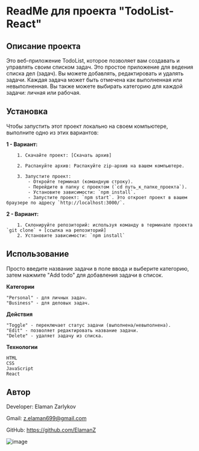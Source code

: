 # ReadMe для проекта "TodoList-React"

## Описание проекта

Это веб-приложение TodoList, которое позволяет вам создавать и управлять своим списком задач.
Это простое приложение для ведения списка дел (задач). Вы можете добавлять, редактировать и удалять задачи.
Каждая задача может быть отмечена как выполненная или невыполненная.
Вы также можете выбирать категорию для каждой задачи: личная или рабочая.

## Установка

Чтобы запустить этот проект локально на своем компьютере, выполните одно из этих вариантов:

**1 - Вариант:**

        1. Скачайте проект: [Скачать архив] 
  
        2. Распакуйте архив: Распакуйте zip-архив на вашем компьютере.
  
        3. Запустите проект:
            - Откройте терминал (командную строку).
            - Перейдите в папку с проектом (`cd путь_к_папке_проекта`).
            - Установите зависимости: `npm install`.
            - Запустите проект: `npm start`. Это откроет проект в вашем браузере по адресу `http://localhost:3000/`.

**2 - Вариант:**  

        1. Склонируйте репозиторий: используя команду в терминале проекта `git clone` + [ссылка на репозиторий]
        2. Установите зависимости: `npm install`

## Использование


Просто введите название задачи в поле ввода и выберите категорию, затем нажмите "Add todo" для добавления задачи в список.

**Категории**

    "Personal" - для личных задач.
    "Business" - для деловых задач.
    
**Действия**

    "Toggle" - переключает статус задачи (выполнена/невыполнена).
    "Edit" - позволяет редактировать название задачи.
    "Delete" - удаляет задачу из списка.

**Технологии**

    HTML
    CSS
    JavaScript
    React

## Автор

   Developer: Elaman Zarlykov
   
   Gmail: z.elaman699@gmail.com
   
   GitHub: https://github.com/ElamanZ

![image](https://github.com/ElamanZ/neobis-front-todoList/assets/110537470/93ec1ad8-6faa-4983-95ba-b6505567684b)

